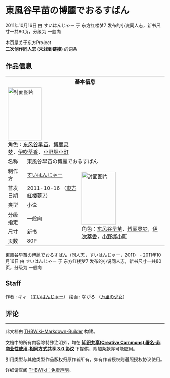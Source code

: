 # 東風谷早苗の博麗でおるすばん

<!-- source html: G:\repos\THBWiki-Markdown-Builder\THBWikiMarkdown\Temp\main\0\0c\ns0%3A%E6%9D%B1%E9%A2%A8%E8%B0%B7%E6%97%A9%E8%8B%97%E3%81%AE%E5%8D%9A%E9%BA%97%E3%81%A7%E3%81%8A%E3%82%8B%E3%81%99%E3%81%B0%E3%82%93.html -->

2011年10月16日 由 すいはんじゃー 于 东方红楼梦7 发布的小说同人志，新书尺寸一共80页，分级为 一般向

本页是关于东方Project  
 **二次创作同人志 (未找到链接)** 的词条
## 作品信息

<table><tbody><tr><th colspan="3">基本信息</th></tr><tr><td class="cover-artwork-mobile" colspan="2"><a href="./文件-東風谷早苗の博麗でおるすばん封面.jpg.md" class="image" title="封面图片"><img alt="封面图片" src="https://upload.thwiki.cc/thumb/7/71/%E6%9D%B1%E9%A2%A8%E8%B0%B7%E6%97%A9%E8%8B%97%E3%81%AE%E5%8D%9A%E9%BA%97%E3%81%A7%E3%81%8A%E3%82%8B%E3%81%99%E3%81%B0%E3%82%93%E5%B0%81%E9%9D%A2.jpg/107px-%E6%9D%B1%E9%A2%A8%E8%B0%B7%E6%97%A9%E8%8B%97%E3%81%AE%E5%8D%9A%E9%BA%97%E3%81%A7%E3%81%8A%E3%82%8B%E3%81%99%E3%81%B0%E3%82%93%E5%B0%81%E9%9D%A2.jpg" decoding="async" loading="lazy" width="107" height="168" srcset="https://upload.thwiki.cc/thumb/7/71/%E6%9D%B1%E9%A2%A8%E8%B0%B7%E6%97%A9%E8%8B%97%E3%81%AE%E5%8D%9A%E9%BA%97%E3%81%A7%E3%81%8A%E3%82%8B%E3%81%99%E3%81%B0%E3%82%93%E5%B0%81%E9%9D%A2.jpg/161px-%E6%9D%B1%E9%A2%A8%E8%B0%B7%E6%97%A9%E8%8B%97%E3%81%AE%E5%8D%9A%E9%BA%97%E3%81%A7%E3%81%8A%E3%82%8B%E3%81%99%E3%81%B0%E3%82%93%E5%B0%81%E9%9D%A2.jpg 1.5x, https://upload.thwiki.cc/thumb/7/71/%E6%9D%B1%E9%A2%A8%E8%B0%B7%E6%97%A9%E8%8B%97%E3%81%AE%E5%8D%9A%E9%BA%97%E3%81%A7%E3%81%8A%E3%82%8B%E3%81%99%E3%81%B0%E3%82%93%E5%B0%81%E9%9D%A2.jpg/215px-%E6%9D%B1%E9%A2%A8%E8%B0%B7%E6%97%A9%E8%8B%97%E3%81%AE%E5%8D%9A%E9%BA%97%E3%81%A7%E3%81%8A%E3%82%8B%E3%81%99%E3%81%B0%E3%82%93%E5%B0%81%E9%9D%A2.jpg 2x" data-file-width="246" data-file-height="384"></a><div class="cover-char">角色：<a href="./东风谷早苗.md" title="东风谷早苗">东风谷早苗</a>，<a href="./博丽灵梦.md" title="博丽灵梦">博丽灵梦</a>，<a href="./伊吹萃香.md" title="伊吹萃香">伊吹萃香</a>，<a href="./小野塚小町.md" title="小野塚小町">小野塚小町</a></div></td>
</tr><tr><td class="label">名称</td><td colspan="2"> 東風谷早苗の博麗でおるすばん </td></tr><tr><td class="label">制作方</td><td><a href="./すいはんじゃー.md" title="すいはんじゃー">すいはんじゃー</a></td><td class="cover-artwork" rowspan="6" style="min-width:168px;"><a href="./文件-東風谷早苗の博麗でおるすばん封面.jpg.md" class="image" title="封面图片"><img alt="封面图片" src="https://upload.thwiki.cc/thumb/7/71/%E6%9D%B1%E9%A2%A8%E8%B0%B7%E6%97%A9%E8%8B%97%E3%81%AE%E5%8D%9A%E9%BA%97%E3%81%A7%E3%81%8A%E3%82%8B%E3%81%99%E3%81%B0%E3%82%93%E5%B0%81%E9%9D%A2.jpg/107px-%E6%9D%B1%E9%A2%A8%E8%B0%B7%E6%97%A9%E8%8B%97%E3%81%AE%E5%8D%9A%E9%BA%97%E3%81%A7%E3%81%8A%E3%82%8B%E3%81%99%E3%81%B0%E3%82%93%E5%B0%81%E9%9D%A2.jpg" decoding="async" loading="lazy" width="107" height="168" srcset="https://upload.thwiki.cc/thumb/7/71/%E6%9D%B1%E9%A2%A8%E8%B0%B7%E6%97%A9%E8%8B%97%E3%81%AE%E5%8D%9A%E9%BA%97%E3%81%A7%E3%81%8A%E3%82%8B%E3%81%99%E3%81%B0%E3%82%93%E5%B0%81%E9%9D%A2.jpg/161px-%E6%9D%B1%E9%A2%A8%E8%B0%B7%E6%97%A9%E8%8B%97%E3%81%AE%E5%8D%9A%E9%BA%97%E3%81%A7%E3%81%8A%E3%82%8B%E3%81%99%E3%81%B0%E3%82%93%E5%B0%81%E9%9D%A2.jpg 1.5x, https://upload.thwiki.cc/thumb/7/71/%E6%9D%B1%E9%A2%A8%E8%B0%B7%E6%97%A9%E8%8B%97%E3%81%AE%E5%8D%9A%E9%BA%97%E3%81%A7%E3%81%8A%E3%82%8B%E3%81%99%E3%81%B0%E3%82%93%E5%B0%81%E9%9D%A2.jpg/215px-%E6%9D%B1%E9%A2%A8%E8%B0%B7%E6%97%A9%E8%8B%97%E3%81%AE%E5%8D%9A%E9%BA%97%E3%81%A7%E3%81%8A%E3%82%8B%E3%81%99%E3%81%B0%E3%82%93%E5%B0%81%E9%9D%A2.jpg 2x" data-file-width="246" data-file-height="384"></a><div class="cover-char">角色：<a href="./东风谷早苗.md" title="东风谷早苗">东风谷早苗</a>，<a href="./博丽灵梦.md" title="博丽灵梦">博丽灵梦</a>，<a href="./伊吹萃香.md" title="伊吹萃香">伊吹萃香</a>，<a href="./小野塚小町.md" title="小野塚小町">小野塚小町</a></div></td>
</tr><tr><td class="label">首发日期</td><td>2011-10-16&#160;（<a href="/展会作品列表?e=%E4%B8%9C%E6%96%B9%E7%BA%A2%E6%A5%BC%E6%A2%A6%237">東方紅楼夢7</a>）</td></tr><tr><td class="label">类型</td><td>小说</td></tr><tr><td class="label">分级指定</td><td>一般向</td></tr><tr><td class="label">尺寸</td><td>新书</td></tr><tr><td class="label">页数</td><td>80P</td></tr></tbody></table>

東風谷早苗の博麗でおるすばん（同人志，すいはんじゃー，2011） - 2011年10月16日 由 すいはんじゃー 于 东方红楼梦7 发布的小说同人志，新书尺寸一共80页，分级为 一般向
## Staff
作者
: キィ （[すいはんじゃー](./すいはんじゃー.md)）
绘画
: ながろ （[万里の少女](./万里の少女.md)）

## 评论




---

此文档由 [THBWiki-Markdown-Builder](https://github.com/Delsin-Yu/THBWiki-Markdown-Builder) 构建。

文档中的所有内容除特殊注明外，均在 [**知识共享(Creative Commons) 署名-非商业性使用-相同方式共享 3.0 协议**](https://creativecommons.org/licenses/by-sa/3.0/deed.zh-hans) 下提供，附加条款亦可能应用。

引用类型与其他类型作品版权归原作者所有，如有作者授权则遵照授权协议使用。

详细请查阅 [THBWiki：免责声明](https://thbwiki.cc/THBWiki:%E5%85%8D%E8%B4%A3%E5%A3%B0%E6%98%8E)。

